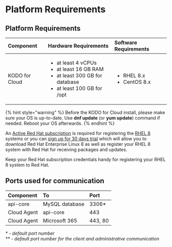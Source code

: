 # Platform Requirements

## Platform Requirements

<table>
  <thead>
    <tr>
      <th style="text-align:left">Component</th>
      <th style="text-align:left">Hardware Requirements</th>
      <th style="text-align:left">Software Requirements</th>
    </tr>
  </thead>
  <tbody>
    <tr>
      <td style="text-align:left">KODO for Cloud</td>
      <td style="text-align:left">
        <ul>
          <li>at least 4 vCPUs</li>
          <li>at least 16 GB RAM</li>
          <li>at least 300 GB for database</li>
          <li>at least 100 GB for /opt</li>
        </ul>
      </td>
      <td style="text-align:left">
        <ul>
          <li>RHEL 8.x</li>
          <li>CentOS 8.x</li>
        </ul>
      </td>
    </tr>
  </tbody>
</table>

{% hint style="warning" %}
Before the KODO for Cloud install, please make sure your OS is up-to-date. Use **dnf update** \(or **yum update**\) command if needed. Reboot your OS afterwards. 
{% endhint %}

An [Active Red Hat subscription](https://access.redhat.com/management/products) is required for registering the [RHEL 8](https://www.itzgeek.com/tag/rhel-8) systems or you can [sign up for 30 days trial](https://www.redhat.com/en/technologies/linux-platforms/enterprise-linux) which will allow you to download Red Hat Enterprise Linux 8 as well as register your RHEL 8 system with Red Hat for receiving packages and updates.

Keep your Red Hat subscription credentials handy for registering your RHEL 8 system to Red Hat.

## Ports used for communication

| Component | To | Port |
| :--- | :--- | :--- |
| api-core | MySQL database | 3306\* |
| Cloud Agent | api-core | 443 |
| Cloud Agent | Microsoft 365 | 443, 80 |

_\* - default port number  
\*\* - default port number for the client and administrative communication_

